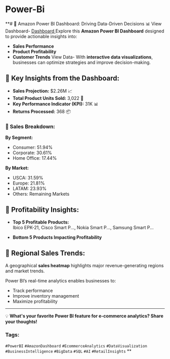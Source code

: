 # Power-Bi
**# 🚀 Amazon Power BI Dashboard: Driving Data-Driven Decisions 📊
View Dashboard-
<a href="https://app.powerbi.com/groups/me/reports/9bd2b940-326c-49ef-b61a-5a63e65c4db0/11b6559b790cd8b100a3?experience=power-bi"> Dashboard </a>
Explore this **Amazon Power BI Dashboard** designed to provide actionable insights into:
- **Sales Performance**
- **Product Profitability**
- **Customer Trends**
View Data-
<a href="https://github.com/Student-NitinRaj/Power-Bi/blob/main/global_superstore.xlsx"> </a>
With **interactive data visualizations**, businesses can optimize strategies and improve decision-making.

## 🔹 Key Insights from the Dashboard:
- **Sales Projection:** $2.26M 📈  
- **Total Product Units Sold:** 3,022 🛒  
- **Key Performance Indicator (KPI):** 31K 📊  
- **Returns Processed:** 368 📦  

### 🔸 Sales Breakdown:
**By Segment:**  
- Consumer: 51.94%  
- Corporate: 30.61%  
- Home Office: 17.44%

**By Market:**  
- USCA: 31.59%  
- Europe: 21.81%  
- LATAM: 23.93%  
- Others: Remaining Markets  

## 🔹 Profitability Insights:
- **Top 5 Profitable Products:**  
  Ibico EPK-21, Cisco Smart P..., Nokia Smart P..., Samsung Smart P...  

- **Bottom 5 Products Impacting Profitability**

## 🔹 Regional Sales Trends:
A geographical **sales heatmap** highlights major revenue-generating regions and market trends.

Power BI’s real-time analytics enables businesses to:
- Track performance  
- Improve inventory management  
- Maximize profitability  

---

💡 **What's your favorite Power BI feature for e-commerce analytics? Share your thoughts!**

### Tags:
`#PowerBI` `#AmazonDashboard` `#EcommerceAnalytics` `#DataVisualization` `#BusinessIntelligence` `#BigData` `#SQL` `#AI` `#RetailInsights`
**
